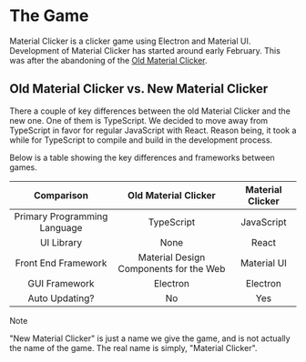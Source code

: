 # The Game
Material Clicker is a clicker game using Electron and Material UI. Development of Material
Clicker has started around early February. This was after the abandoning of the 
[Old Material Clicker](https://github.com/WeAreDevs/OldMaterialClicker/).

## Old Material Clicker vs. New Material Clicker
There a couple of key differences between the old Material Clicker and the new one. One of
them is TypeScript. We decided to move away from TypeScript in favor for regular
JavaScript with React. Reason being, it took a while for TypeScript to compile and build
in the development process.

Below is a table showing the key differences and frameworks  between games.

|          Comparison          |          Old Material Clicker          | Material Clicker |
|:----------------------------:|:--------------------------------------:|:----------------:|
| Primary Programming Language |               TypeScript               |    JavaScript    |
|          UI Library          |                  None                  |       React      |
|      Front End Framework     | Material Design Components for the Web |    Material UI   |
|         GUI Framework        |                Electron                |     Electron     |
|        Auto Updating?        |                   No                   |        Yes       |

> [!NOTE]
> "New Material Clicker" is just a name we give the game, and is not actually the name of 
> the game. The real name is simply, "Material Clicker".
